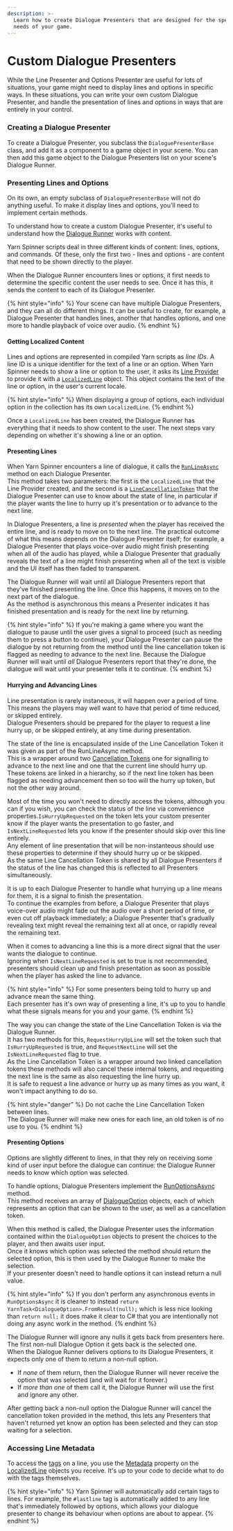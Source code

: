 ```yaml
---
description: >-
  Learn how to create Dialogue Presenters that are designed for the specific
  needs of your game.
---
```


# Custom Dialogue Presenters

While the Line Presenter and Options Presenter are useful for lots of situations, your game might need to display lines and options in specific ways. In these situations, you can write your own custom Dialogue Presenter, and handle the presentation of lines and options in ways that are entirely in your control.

### Creating a Dialogue Presenter

To create a Dialogue Presenter, you subclass the `DialoguePresenterBase` class, and add it as a component to a game object in your scene. You can then add this game object to the Dialogue Presenters list on your scene's Dialogue Runner.

### Presenting Lines and Options

On its own, an empty subclass of `DialoguePresenterBase` will not do anything useful. To make it display lines and options, you'll need to implement certain methods.

To understand how to create a custom Dialogue Presenter, it's useful to understand how the [Dialogue Runner](../dialogue-runner.md) works with content.

Yarn Spinner scripts deal in three different kinds of content: lines, options, and commands. Of these, only the first two - lines and options - are content that need to be shown directly to the player.

When the Dialogue Runner encounters lines or options, it first needs to determine the specific content the user needs to see. Once it has this, it sends the content to each of its Dialogue Presenter.

{% hint style="info" %}
Your scene can have multiple Dialogue Presenters, and they can all do different things. It can be useful to create, for example, a Dialogue Presenter that handles lines, another that handles options, and one more to handle playback of voice over audio.
{% endhint %}

#### Getting Localized Content

Lines and options are represented in compiled Yarn scripts as _line IDs_. A line ID is a unique identifier for the text of a line or an option. When Yarn Spinner needs to show a line or option to the user, it asks its [Line Provider](../line-provider/) to provide it with a [`LocalizedLine`](broken-reference/) object. This object contains the text of the line or option, in the user's current locale.

{% hint style="info" %}
When displaying a group of options, each individual option in the collection has its own `LocalizedLine`.
{% endhint %}

Once a `LocalizedLine` has been created, the Dialogue Runner has everything that it needs to show content to the user. The next steps vary depending on whether it's showing a line or an option.

#### Presenting Lines

When Yarn Spinner encounters a line of dialogue, it calls the [`RunLineAsync`](link/) method on each Dialogue Presenter.\
This method takes two parameters: the first is the `LocalizedLine` that the Line Provider created, and the second is a [`LineCancellationToken`](link/) that the Dialogue Presenter can use to know about the state of line, in particular if the player wants the line to hurry up it's presentation or to advance to the next line.

In Dialogue Presenters, a line is _presented_ when the player has received the entire line, and is ready to move on to the next line. The practical outcome of what this means depends on the Dialogue Presenter itself; for example, a Dialogue Presenter that plays voice-over audio might finish presenting when all of the audio has played, while a Dialogue Presenter that gradually reveals the text of a line might finish presenting when all of the text is visible and the UI itself has then faded to transparent.

The Dialogue Runner will wait until all Dialogue Presenters report that they've finished presenting the line. Once this happens, it moves on to the next part of the dialogue.\
As the method is asynchronous this means a Presenter indicates it has finished presentation and is ready for the next line by returning.

{% hint style="info" %}
If you're making a game where you want the dialogue to pause until the user gives a signal to proceed (such as needing them to press a button to continue), your Dialogue Presenter can pause the dialogue by not returning from the method until the line cancellation token is flagged as needing to advance to the next line. Because the Dialogue Runner will wait until _all_ Dialogue Presenters report that they're done, the dialogue will wait until your presenter tells it to continue.
{% endhint %}

#### Hurrying and Advancing Lines

Line presentation is rarely instaneous, it will happen over a period of time.\
This means the players may well want to have that period of time reduced, or skipped entirely.\
Dialogue Presenters should be prepared for the player to request a line hurry up, or be skipped entirely, at any time during presentation.

The state of the line is encapsulated inside of the Line Cancellation Token it was given as part of the RunLineAsync method.\
This is a wrapper around two [Cancellation Tokens](https://learn.microsoft.com/en-us/dotnet/api/system.threading.cancellationtoken) one for signalling to advance to the next line and one that the current line should hurry up.\
These tokens are linked in a hierarchy, so if the next line token has been flagged as needing advancement then so too will the hurry up token, but not the other way around.

Most of the time you won't need to directly access the tokens, although you can if you wish, you can check the status of the line via convenience properties.`IsHurryUpRequested` on the token lets your custom presenter know if the player wants the presentation to go faster, and `IsNextLineRequested` lets you know if the presenter should skip over this line entirely.\
Any element of line presentation that will be non-instanteous should use these properties to determine if they should hurry up or be skipped.\
As the same Line Cancellation Token is shared by all Dialogue Presenters if the status of the line has changed this is reflected to all Presenters simultaneously.

It is up to each Dialogue Presenter to handle what hurrying up a line means for them, it is a signal to finish the presentation.\
To continue the examples from before, a Dialogue Presenter that plays voice-over audio might fade out the audio over a short period of time, or even cut off playback immediately; a Dialogue Presenter that's gradually revealing text might reveal the remaining text all at once, or rapidly reveal the remaining text.

When it comes to advancing a line this is a more direct signal that the user wants the dialogue to continue.\
Ignoring when `IsNextLineRequested` is set to true is not recommended, presenters should clean up and finish presentation as soon as possible when the player has asked the line to advance.

{% hint style="info" %}
For some presenters being told to hurry up and advance mean the same thing.\
Each presenter has it's own way of presenting a line, it's up to you to handle what these signals means for you and your game.
{% endhint %}

The way you can change the state of the Line Cancellation Token is via the Dialogue Runner.\
It has two methods for this, `RequestHurryUpLine` will set the token such that `IsHurryUpRequested` is true, and `RequestNextLine` will set the `IsNextLineRequested` flag to true.\
As the Line Cancellation Token is a wrapper around two linked cancellation tokens these methods will also cancel these internal tokens, and requesting the next line is the same as also requesting the line hurry up.\
It is safe to request a line advance or hurry up as many times as you want, it won't impact anything to do so.

{% hint style="danger" %}
Do not cache the Line Cancellation Token between lines.\
The Dialogue Runner will make new ones for each line, an old token is of no use to you.
{% endhint %}

#### Presenting Options

Options are slightly different to lines, in that they rely on receiving some kind of user input before the dialogue can continue: the Dialogue Runner needs to know which option was selected.

To handle options, Dialogue Presenters implement the [RunOptionsAsync](link/) method.\
This method receives an array of [DialogueOption](broken-reference/) objects, each of which represents an option that can be shown to the user, as well as a cancellation token.

When this method is called, the Dialogue Presenter uses the information contained within the `DialogueOption` objects to present the choices to the player, and then awaits user input.\
Once it knows which option was selected the method should return the selected option, this is then used by the Dialogue Runner to make the selection.\
If your presenter doesn't need to handle options it can instead return a null value.

{% hint style="info" %}
If you don't perform any asynchronous events in `RunOptionsAsync` it is cleaner to instead `return YarnTask<DialogueOption>.FromResult(null);` which is less nice looking than `return null;` it does make it clear to C# that you are intentionally not doing any async work in the method.
{% endhint %}

The Dialogue Runner will ignore any nulls it gets back from presenters here.\
The first non-null Dialogue Option it gets back is the selected one.\
When the Dialogue Runner delivers options to its Dialogue Presenters, it expects only one of them to return a non-null option.

* If _none_ of them return, then the Dialogue Runner will never receive the option that was selected (and will wait for it forever.)
* If _more than one_ of them call it, the Dialogue Runner will use the first and ignore any other.

After getting back a non-null option the Dialogue Runner will cancel the cancellation token provided in the method, this lets any Presenters that haven't returned yet know an option has been selected and they can stop waiting for a selection.

### Accessing Line Metadata

To access the [tags](../../../write-yarn-scripts/editing-with-vs-code/tags-metadata.md) on a line, you use the [Metadata](broken-reference/) property on the [LocalizedLine](broken-reference/) objects you receive. It's up to your code to decide what to do with the tags themselves.

{% hint style="info" %}
Yarn Spinner will automatically add certain tags to lines. For example, the `#lastline` tag is automatically added to any line that's immediately followed by options, which allows your dialogue presenter to change its behaviour when options are about to appear.
{% endhint %}
